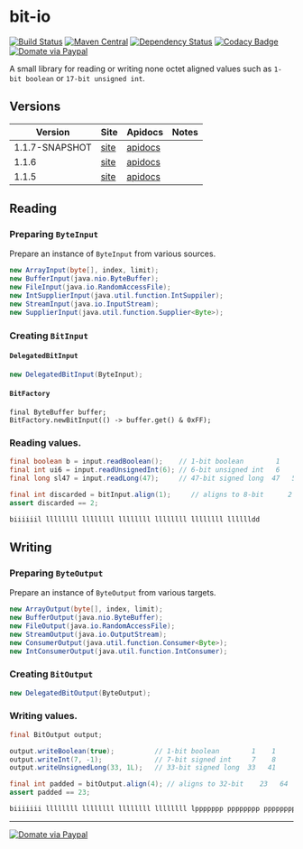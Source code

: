 bit-io
======
[![Build Status](https://travis-ci.org/jinahya/bit-io.svg?branch=develop)](https://travis-ci.org/jinahya/bit-io)
[![Maven Central](https://img.shields.io/maven-central/v/com.github.jinahya/bit-io.svg)](http://search.maven.org/#search%7Cga%7C1%7Ca%3A%22bit-io%22)
[![Dependency Status](https://www.versioneye.com/user/projects/563ccc514d415e001e00009b/badge.svg)](https://www.versioneye.com/user/projects/563ccc514d415e001e00009b)
[![Codacy Badge](https://api.codacy.com/project/badge/grade/53ae4f92af8246a48cbe8ecf0c04a002)](https://www.codacy.com/app/jinahya/bit-io)
[![Domate via Paypal](https://img.shields.io/badge/donate-paypal-blue.svg)](https://www.paypal.com/cgi-bin/webscr?cmd=_cart&business=A954LDFBW4B9N&lc=KR&item_name=GitHub&amount=5%2e00&currency_code=USD&button_subtype=products&add=1&bn=PP%2dShopCartBF%3adonate%2dpaypal%2dblue%2epng%3aNonHosted)


A small library for reading or writing none octet aligned values such as `1-bit boolean` or `17-bit unsigned int`.

## Versions
|Version|Site|Apidocs|Notes|
|-------|----|-------|-----|
|1.1.7-SNAPSHOT|[site](http://jinahya.github.io/bit-io/sites/1.1.7-SNAPSHOT/index.html)|[apidocs](http://jinahya.github.io/bit-io/sites/1.1.7-SNAPSHOT/apidocs/index.html)||
|1.1.6|[site](http://jinahya.github.io/bit-io/sites/1.1.6/index.html)|[apidocs](http://jinahya.github.io/bit-io/sites/1.1.6/apidocs/index.html)||
|1.1.5|[site](http://jinahya.github.io/bit-io/sites/1.1.5/index.html)|[apidocs](http://jinahya.github.io/bit-io/sites/1.1.5/apidocs/index.html)||

## Reading
### Preparing `ByteInput`
Prepare an instance of `ByteInput` from various sources.
````java
new ArrayInput(byte[], index, limit);
new BufferInput(java.nio.ByteBuffer);
new FileInput(java.io.RandomAccessFile);
new IntSupplierInput(java.util.function.IntSuppiler);
new StreamInput(java.io.InputStream);
new SupplierInput(java.util.function.Supplier<Byte>);
````
### Creating `BitInput`
#### `DelegatedBitInput`
```java
new DelegatedBitInput(ByteInput);
```
#### `BitFactory`
```
final ByteBuffer buffer;
BitFactory.newBitInput(() -> buffer.get() & 0xFF);
```
### Reading values.
```java
final boolean b = input.readBoolean();    // 1-bit boolean        1    1
final int ui6 = input.readUnsignedInt(6); // 6-bit unsigned int   6    7
final long sl47 = input.readLong(47);     // 47-bit signed long  47   54

final int discarded = bitInput.align(1);     // aligns to 8-bit      2   56
assert discarded == 2;

biiiiiil llllllll llllllll llllllll llllllll llllllll lllllldd
```
## Writing
### Preparing `ByteOutput`
Prepare an instance of `ByteOutput` from various targets.
```java
new ArrayOutput(byte[], index, limit);
new BufferOutput(java.nio.ByteBuffer);
new FileOutput(java.io.RandomAccessFile);
new StreamOutput(java.io.OutputStream);
new ConsumerOutput(java.util.function.Consumer<Byte>);
new IntConsumerOutput(java.util.function.IntConsumer);
````
### Creating `BitOutput`
```java
new DelegatedBitOutput(ByteOutput);
```
### Writing values.
```java
final BitOutput output;

output.writeBoolean(true);          // 1-bit boolean        1    1
output.writeInt(7, -1);             // 7-bit signed int     7    8
output.writeUnsignedLong(33, 1L);   // 33-bit signed long  33   41

final int padded = bitOutput.align(4); // aligns to 32-bit    23   64
assert padded == 23;

biiiiiii llllllll llllllll llllllll llllllll lppppppp pppppppp pppppppp
```
----
[![Domate via Paypal](https://img.shields.io/badge/donate-paypal-blue.svg)](https://www.paypal.com/cgi-bin/webscr?cmd=_cart&business=A954LDFBW4B9N&lc=KR&item_name=GitHub&amount=5%2e00&currency_code=USD&button_subtype=products&add=1&bn=PP%2dShopCartBF%3adonate%2dpaypal%2dblue%2epng%3aNonHosted)
